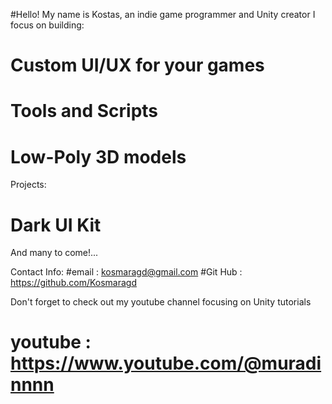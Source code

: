 #Hello!
My name is Kostas, an indie game programmer and Unity creator 
I focus on building:
# Custom UI/UX for your games 
# Tools and Scripts 
# Low-Poly 3D models 

Projects:
# Dark UI Kit 
And many to come!...

Contact Info:
#email : kosmaragd@gmail.com
#Git Hub : https://github.com/Kosmaragd

Don't forget to check out my youtube channel focusing on Unity tutorials
# youtube : https://www.youtube.com/@muradinnnn
